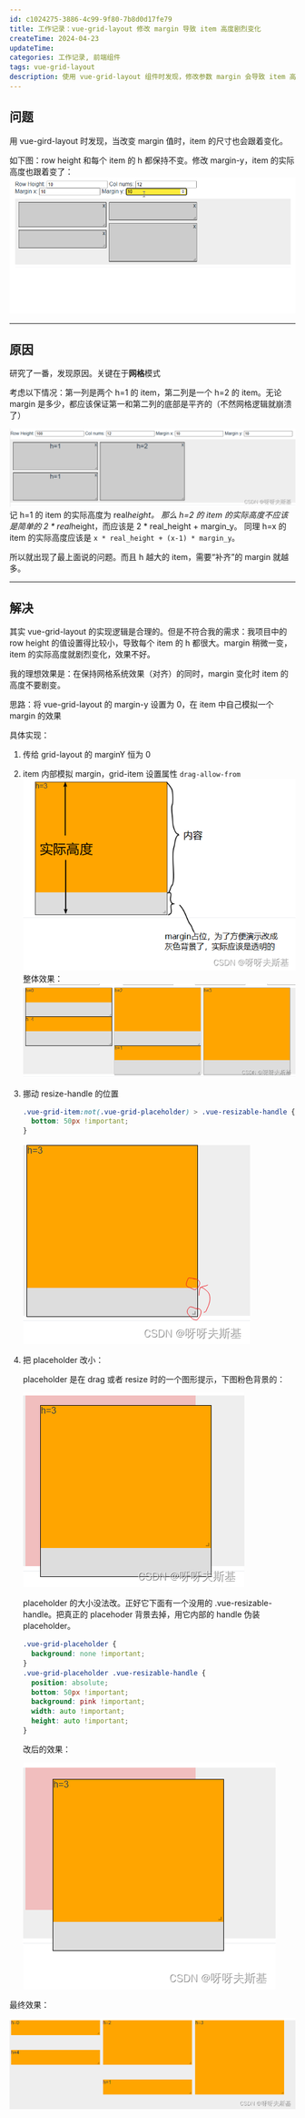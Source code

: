```yaml
---
id: c1024275-3886-4c99-9f80-7b8d0d17fe79
title: 工作记录：vue-grid-layout 修改 margin 导致 item 高度剧烈变化
createTime: 2024-04-23
updateTime:
categories: 工作记录, 前端组件
tags: vue-grid-layout
description: 使用 vue-grid-layout 组件时发现，修改参数 margin 会导致 item 高度剧烈变化。这是因为此组件为了保持“网格”对齐，使 item 的高度和 margin 相关。解决方法见文章。
---
```


## 问题

用 vue-gird-layout 时发现，当改变 margin 值时，item 的尺寸也会跟着变化。

如下图：row height 和每个 item 的 h 都保持不变。修改 margin-y，item 的实际高度也跟着变了：
![在这里插入图片描述](../post-assets/f936cc27-4b01-4c97-b13b-6db1a8b56f38.png)

---

## 原因

研究了一番，发现原因。关键在于**网格**模式

考虑以下情况：第一列是两个 h=1 的 item，第二列是一个 h=2 的 item。无论 margin 是多少，都应该保证第一和第二列的底部是平齐的（不然网格逻辑就崩溃了）

![在这里插入图片描述](../post-assets/312abae9-c26f-4ed9-8e95-9716e1ad5e35.png)
记 h=1 的 item 的实际高度为 real*height。
那么 h=2 的 item 的实际高度不应该是简单的 2 * real*height，而应该是 2 * real_height + margin_y。
同理 h=x 的 item 的实际高度应该是 `x * real_height + (x-1) * margin_y`。

所以就出现了最上面说的问题。而且 h 越大的 item，需要“补齐”的 margin 就越多。

---

## 解决

其实 vue-grid-layout 的实现逻辑是合理的。但是不符合我的需求：我项目中的 row height 的值设置得比较小，导致每个 item 的 h 都很大。margin 稍微一变，item 的实际高度就剧烈变化，效果不好。

我的理想效果是：在保持网格系统效果（对齐）的同时，margin 变化时 item 的高度不要剧变。

思路：将 vue-grid-layout 的 margin-y 设置为 0，在 item 中自己模拟一个 margin 的效果

具体实现：

1. 传给 grid-layout 的 marginY 恒为 0
2. item 内部模拟 margin，grid-item 设置属性 `drag-allow-from`
   ![在这里插入图片描述](../post-assets/c21f2247-5087-4031-9705-4e5961065e19.png)
   整体效果：
   ![在这里插入图片描述](../post-assets/24fadbbf-fe3c-460b-9e81-33acd655565e.png)
3. 挪动 resize-handle 的位置
   ```css
   .vue-grid-item:not(.vue-grid-placeholder) > .vue-resizable-handle {
     bottom: 50px !important;
   }
   ```
   ![在这里插入图片描述](../post-assets/951c7f80-c992-4ee6-865c-c2f059818bbc.png)
4. 把 placeholder 改小：

   placeholder 是在 drag 或者 resize 时的一个图形提示，下图粉色背景的：

   ![在这里插入图片描述](../post-assets/0a605659-33c2-4e2d-a96e-6fba3425d06b.png)

   placeholder 的大小没法改。正好它下面有一个没用的 .vue-resizable-handle。把真正的 placehoder 背景去掉，用它内部的 handle 伪装 placeholder。

   ```css
   .vue-grid-placeholder {
     background: none !important;
   }
   .vue-grid-placeholder .vue-resizable-handle {
     position: absolute;
     bottom: 50px !important;
     background: pink !important;
     width: auto !important;
     height: auto !important;
   }
   ```

   改后的效果：

   ![在这里插入图片描述](../post-assets/d8787ff3-d003-4d56-b4fa-2e6e88f53faf.png)

最终效果：

![在这里插入图片描述](../post-assets/7934da92-9a46-45ed-b6ff-ffd36703e3a0.png)
